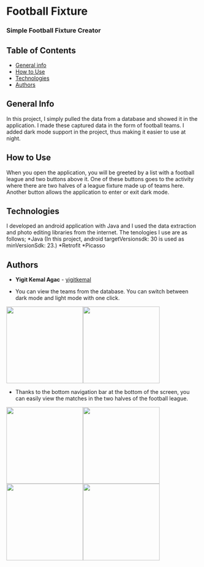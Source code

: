 
# Football Fixture
### Simple Football Fixture Creator

## Table of Contents
* [General info](#general-info)
* [How to Use](#how_to_use)
* [Technologies](#technologies)
* [Authors](#Authors)

## General Info
In this project, I simply pulled the data from a database and showed it in the application. 
I made these captured data in the form of football teams. I added dark mode support in the project, thus making it easier to use at night.

## How to Use
When you open the application, you will be greeted by a list with a football league and two buttons above it.
One of these buttons goes to the activity where there are two halves of a league fixture made up of teams here.
Another button allows the application to enter or exit dark mode.

## Technologies
I developed an android application with Java and I used the data extraction and photo editing libraries from the internet. The tenologies I use are as follows;
*Java (In this project, android targetVersionsdk: 30 is used as minVersionSdk: 23.) 
*Retrofit
*Picasso

## Authors
* **Yigit Kemal Agac** - [yigitkemal](https://github.com/yigitkemal)


* You can view the teams from the database. You can switch between dark mode and light mode with one click.

<img src="https://thetreemedia.com/wp-content/uploads/2021/05/Screenshot_20210511-142825_football_fixture_app.jpg" width="200"/><img src="https://thetreemedia.com/wp-content/uploads/2021/05/Screenshot_20210511-142832_football_fixture_app.jpg" width="200"/>



* Thanks to the bottom navigation bar at the bottom of the screen, you can easily view the matches in the two halves of the football league.

<img src="https://thetreemedia.com/wp-content/uploads/2021/05/Screenshot_20210511-142825_football_fixture_app.jpg" width="200"/><img src="https://thetreemedia.com/wp-content/uploads/2021/05/Screenshot_20210511-142914_football_fixture_app.jpg" width="200"/><img src="https://thetreemedia.com/wp-content/uploads/2021/05/Screenshot_20210511-142945_football_fixture_app.jpg" width="200"/><img src="https://thetreemedia.com/wp-content/uploads/2021/05/Screenshot_20210511-142957_football_fixture_app.jpg" width="200"/>





